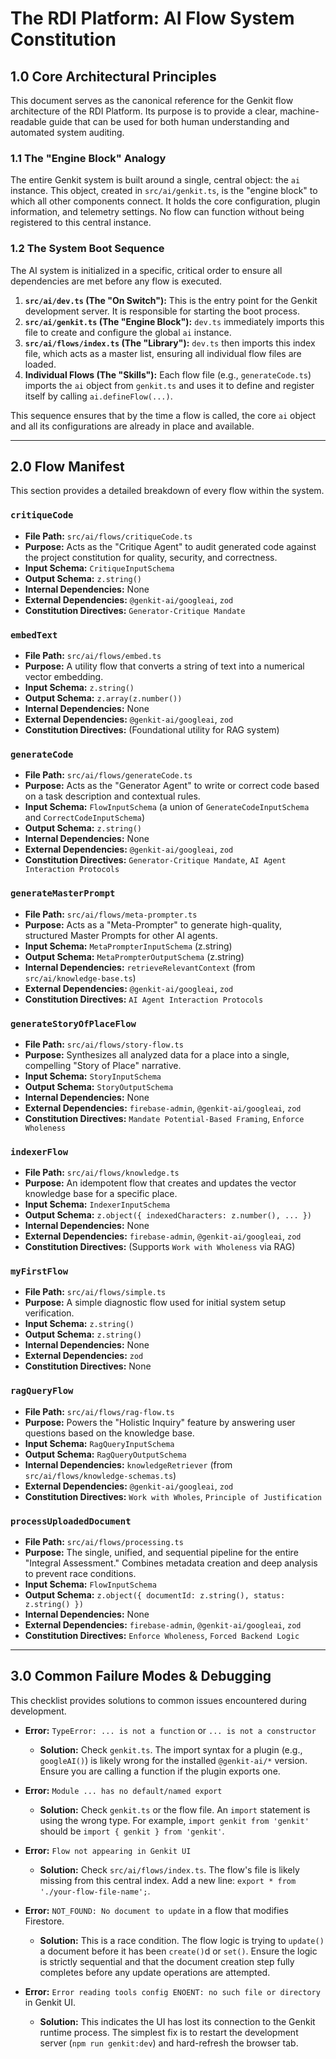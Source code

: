 # The RDI Platform: AI Flow System Constitution

## 1.0 Core Architectural Principles

This document serves as the canonical reference for the Genkit flow architecture of the RDI Platform. Its purpose is to provide a clear, machine-readable guide that can be used for both human understanding and automated system auditing.

### 1.1 The "Engine Block" Analogy

The entire Genkit system is built around a single, central object: the `ai` instance. This object, created in `src/ai/genkit.ts`, is the "engine block" to which all other components connect. It holds the core configuration, plugin information, and telemetry settings. No flow can function without being registered to this central instance.

### 1.2 The System Boot Sequence

The AI system is initialized in a specific, critical order to ensure all dependencies are met before any flow is executed.

1.  **`src/ai/dev.ts` (The "On Switch"):** This is the entry point for the Genkit development server. It is responsible for starting the boot process.
2.  **`src/ai/genkit.ts` (The "Engine Block"):** `dev.ts` immediately imports this file to create and configure the global `ai` instance.
3.  **`src/ai/flows/index.ts` (The "Library"):** `dev.ts` then imports this index file, which acts as a master list, ensuring all individual flow files are loaded.
4.  **Individual Flows (The "Skills"):** Each flow file (e.g., `generateCode.ts`) imports the `ai` object from `genkit.ts` and uses it to define and register itself by calling `ai.defineFlow(...)`.

This sequence ensures that by the time a flow is called, the core `ai` object and all its configurations are already in place and available.

---

## 2.0 Flow Manifest

This section provides a detailed breakdown of every flow within the system.

### `critiqueCode`
- **File Path:** `src/ai/flows/critiqueCode.ts`
- **Purpose:** Acts as the "Critique Agent" to audit generated code against the project constitution for quality, security, and correctness.
- **Input Schema:** `CritiqueInputSchema`
- **Output Schema:** `z.string()`
- **Internal Dependencies:** None
- **External Dependencies:** `@genkit-ai/googleai`, `zod`
- **Constitution Directives:** `Generator-Critique Mandate`

### `embedText`
- **File Path:** `src/ai/flows/embed.ts`
- **Purpose:** A utility flow that converts a string of text into a numerical vector embedding.
- **Input Schema:** `z.string()`
- **Output Schema:** `z.array(z.number())`
- **Internal Dependencies:** None
- **External Dependencies:** `@genkit-ai/googleai`, `zod`
- **Constitution Directives:** (Foundational utility for RAG system)

### `generateCode`
- **File Path:** `src/ai/flows/generateCode.ts`
- **Purpose:** Acts as the "Generator Agent" to write or correct code based on a task description and contextual rules.
- **Input Schema:** `FlowInputSchema` (a union of `GenerateCodeInputSchema` and `CorrectCodeInputSchema`)
- **Output Schema:** `z.string()`
- **Internal Dependencies:** None
- **External Dependencies:** `@genkit-ai/googleai`, `zod`
- **Constitution Directives:** `Generator-Critique Mandate`, `AI Agent Interaction Protocols`

### `generateMasterPrompt`
- **File Path:** `src/ai/flows/meta-prompter.ts`
- **Purpose:** Acts as a "Meta-Prompter" to generate high-quality, structured Master Prompts for other AI agents.
- **Input Schema:** `MetaPrompterInputSchema` (z.string)
- **Output Schema:** `MetaPrompterOutputSchema` (z.string)
- **Internal Dependencies:** `retrieveRelevantContext` (from `src/ai/knowledge-base.ts`)
- **External Dependencies:** `@genkit-ai/googleai`, `zod`
- **Constitution Directives:** `AI Agent Interaction Protocols`

### `generateStoryOfPlaceFlow`
- **File Path:** `src/ai/flows/story-flow.ts`
- **Purpose:** Synthesizes all analyzed data for a place into a single, compelling "Story of Place" narrative.
- **Input Schema:** `StoryInputSchema`
- **Output Schema:** `StoryOutputSchema`
- **Internal Dependencies:** None
- **External Dependencies:** `firebase-admin`, `@genkit-ai/googleai`, `zod`
- **Constitution Directives:** `Mandate Potential-Based Framing`, `Enforce Wholeness`

### `indexerFlow`
- **File Path:** `src/ai/flows/knowledge.ts`
- **Purpose:** An idempotent flow that creates and updates the vector knowledge base for a specific place.
- **Input Schema:** `IndexerInputSchema`
- **Output Schema:** `z.object({ indexedCharacters: z.number(), ... })`
- **Internal Dependencies:** None
- **External Dependencies:** `firebase-admin`, `@genkit-ai/googleai`, `zod`
- **Constitution Directives:** (Supports `Work with Wholeness` via RAG)

### `myFirstFlow`
- **File Path:** `src/ai/flows/simple.ts`
- **Purpose:** A simple diagnostic flow used for initial system setup verification.
- **Input Schema:** `z.string()`
- **Output Schema:** `z.string()`
- **Internal Dependencies:** None
- **External Dependencies:** `zod`
- **Constitution Directives:** None

### `ragQueryFlow`
- **File Path:** `src/ai/flows/rag-flow.ts`
- **Purpose:** Powers the "Holistic Inquiry" feature by answering user questions based on the knowledge base.
- **Input Schema:** `RagQueryInputSchema`
- **Output Schema:** `RagQueryOutputSchema`
- **Internal Dependencies:** `knowledgeRetriever` (from `src/ai/flows/knowledge-schemas.ts`)
- **External Dependencies:** `@genkit-ai/googleai`, `zod`
- **Constitution Directives:** `Work with Wholes`, `Principle of Justification`

### `processUploadedDocument`
- **File Path:** `src/ai/flows/processing.ts`
- **Purpose:** The single, unified, and sequential pipeline for the entire "Integral Assessment." Combines metadata creation and deep analysis to prevent race conditions.
- **Input Schema:** `FlowInputSchema`
- **Output Schema:** `z.object({ documentId: z.string(), status: z.string() })`
- **Internal Dependencies:** None
- **External Dependencies:** `firebase-admin`, `@genkit-ai/googleai`, `zod`
- **Constitution Directives:** `Enforce Wholeness`, `Forced Backend Logic`


---

## 3.0 Common Failure Modes & Debugging

This checklist provides solutions to common issues encountered during development.

-   **Error:** `TypeError: ... is not a function` or `... is not a constructor`
    -   **Solution:** Check `genkit.ts`. The import syntax for a plugin (e.g., `googleAI()`) is likely wrong for the installed `@genkit-ai/*` version. Ensure you are calling a function if the plugin exports one.

-   **Error:** `Module ... has no default/named export`
    -   **Solution:** Check `genkit.ts` or the flow file. An `import` statement is using the wrong type. For example, `import genkit from 'genkit'` should be `import { genkit } from 'genkit'`.

-   **Error:** `Flow not appearing in Genkit UI`
    -   **Solution:** Check `src/ai/flows/index.ts`. The flow's file is likely missing from this central index. Add a new line: `export * from './your-flow-file-name';`.

-   **Error:** `NOT_FOUND: No document to update` in a flow that modifies Firestore.
    -   **Solution:** This is a race condition. The flow logic is trying to `update()` a document before it has been `create()`d or `set()`. Ensure the logic is strictly sequential and that the document creation step fully completes before any update operations are attempted.

-   **Error:** `Error reading tools config ENOENT: no such file or directory` in Genkit UI.
    -   **Solution:** This indicates the UI has lost its connection to the Genkit runtime process. The simplest fix is to restart the development server (`npm run genkit:dev`) and hard-refresh the browser tab.
